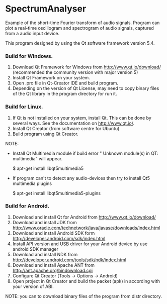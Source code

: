 # SpectrumAnalyser
Example of the short-time Fourier transform of audio signals.
Program can plot a real-time oscillogram and spectrogram of audio signals, captured from a audio input device.

This program designed by using the Qt software framework version 5.4.

### Build for Windows.
  1. Download Qt Framework for Windows from http://www.qt.io/download/ (recommended the community version with  major version 5)
  2. Install Qt Framework on your system.
  3. Open .pro file in Qt-Creator IDE and build program.
  4. Depending on the version of Qt License, may need to copy binary files of the Qt library in the program directory for run it.
  
### Build for Linux.
  1. If Qt is not installed on your system, install Qt. This can be done by several ways. See the documentation on http://www.qt.io/.
  2. Install Qt Creator (from software centre for Ubuntu)
  3. Build program using Qt Creator.
  
  NOTE: 
   + Install Qt Multimedia module if build error " Unknown module(s) in QT: multimedia" will appear.

	 $ apt-get install libqt5multimedia5       
	
   + If program can't to detect any audio-devices then try to install Qt5 multimedia plugins
     
	 $ apt-get install libqt5multimedia5-plugins
	 
### Build for Android.
  1. Download and install Qt for Android from http://www.qt.io/download/
  2. Download and install JDK from http://www.oracle.com/technetwork/java/javase/downloads/index.html
  3. Download and install Android SDK form http://developer.android.com/sdk/index.html
  4. Install API version and USB driver for your Android device by use android SDK manager
  5. Download and install NDK from http://developer.android.com/tools/sdk/ndk/index.html
  6. Download and install Apache ANT from http://ant.apache.org/bindownload.cgi
  7. Configure Qt Creator (Tools -> Options -> Android)
  8. Open project in Qt Creator and build the packet (apk) in according with your version of ABI.
  
NOTE: you can to download binary files of the program from distr directory.
